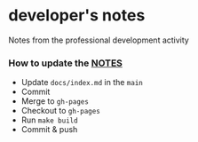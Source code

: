 # developer's notes

Notes from the professional development activity


### How to update the [NOTES](https://github.com/miletskiy/dev_notes/blob/main/docs/index.md)

* Update `docs/index.md` in the `main`
* Commit
* Merge to `gh-pages`
* Checkout to `gh-pages`
* Run `make build`
* Commit & push
